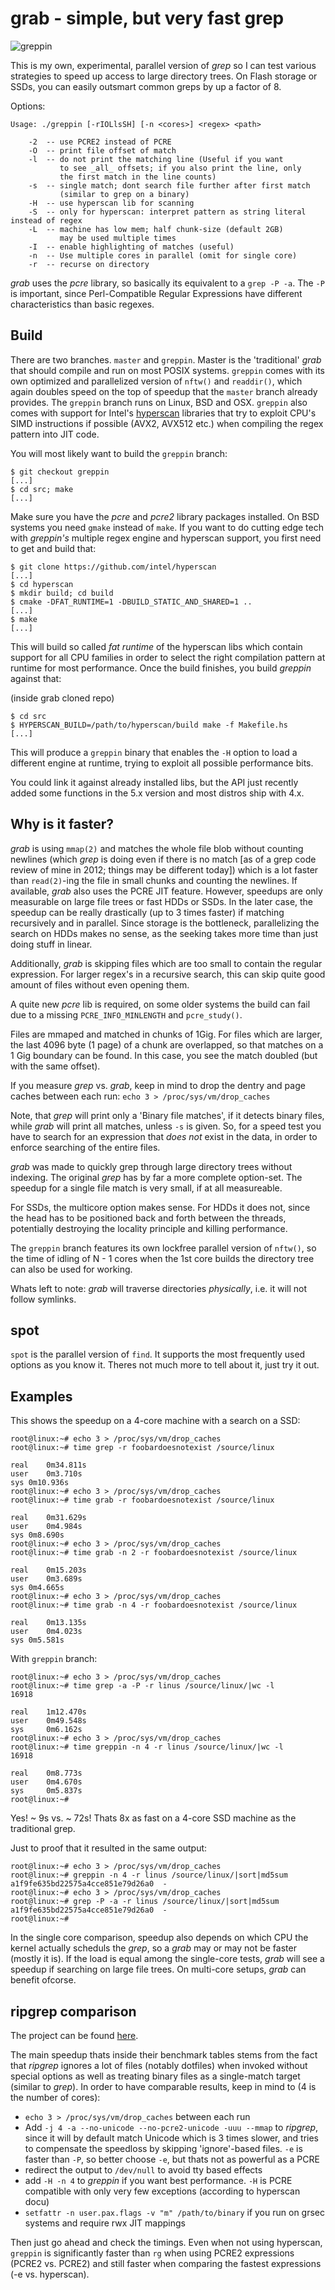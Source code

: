 grab - simple, but very fast grep
=================================


![greppin](https://github.com/stealth/grab/blob/greppin/pic/greppin.jpg)


This is my own, experimental, parallel version of _grep_ so I can test
various strategies to speed up access to large directory trees.
On Flash storage or SSDs, you can easily outsmart common greps by up
a factor of 8.

Options:

```
Usage: ./greppin [-rIOLlsSH] [-n <cores>] <regex> <path>

	-2	-- use PCRE2 instead of PCRE
	-O	-- print file offset of match
	-l	-- do not print the matching line (Useful if you want
		   to see _all_ offsets; if you also print the line, only
		   the first match in the line counts)
	-s	-- single match; dont search file further after first match
		   (similar to grep on a binary)
	-H	-- use hyperscan lib for scanning
	-S	-- only for hyperscan: interpret pattern as string literal instead of regex
	-L	-- machine has low mem; half chunk-size (default 2GB)
		   may be used multiple times
	-I	-- enable highlighting of matches (useful)
	-n	-- Use multiple cores in parallel (omit for single core)
	-r	-- recurse on directory
```


_grab_ uses the _pcre_ library, so basically its equivalent to a `grep -P -a`.
The `-P` is important, since Perl-Compatible Regular Expressions have different
characteristics than basic regexes.


Build
-----

There are two branches. `master` and `greppin`. Master is the 'traditional'
*grab* that should compile and run on most POSIX systems. `greppin` comes with
its own optimized and parallelized version of `nftw()` and `readdir()`, which
again doubles speed on the top of speedup that the `master` branch already
provides. The `greppin` branch runs on Linux, BSD and OSX. `greppin` also comes
with support for Intel's [hyperscan](https://www.hyperscan.io) libraries that try
to exploit CPU's SIMD instructions if possible (AVX2, AVX512 etc.) when compiling
the regex pattern into JIT code.

You will most likely want to build the `greppin` branch:

```
$ git checkout greppin
[...]
$ cd src; make
[...]
```

Make sure you have the *pcre* and *pcre2* library packages installed.
On BSD systems you need `gmake` instead of `make`.
If you want to do cutting edge tech with _greppin's_ multiple regex engine and hyperscan
support, you first need to get and build that:

```
$ git clone https://github.com/intel/hyperscan
[...]
$ cd hyperscan
$ mkdir build; cd build
$ cmake -DFAT_RUNTIME=1 -DBUILD_STATIC_AND_SHARED=1 ..
[...]
$ make
[...]
```

This will build so called *fat runtime* of the hyperscan libs which contain support
for all CPU families in order to select the right compilation pattern at runtime
for most performance. Once the build finishes, you build _greppin_ against that:

(inside grab cloned repo)
```
$ cd src
$ HYPERSCAN_BUILD=/path/to/hyperscan/build make -f Makefile.hs
[...]
```

This will produce a `greppin` binary that enables the `-H` option to load
a different engine at runtime, trying to exploit all possible performance bits.

You could link it against already installed libs, but the API just recently
added some functions in the 5.x version and most distros ship with 4.x.


Why is it faster?
-----------------

_grab_ is using `mmap(2)` and matches the whole file blob
without counting newlines (which _grep_ is doing even if there is no match
[as of a grep code review of mine in 2012; things may be different today])
which is a lot faster than `read(2)`-ing the file in small chunks and counting the
newlines. If available, _grab_ also uses the PCRE JIT feature.
However, speedups are only measurable on large file trees or fast HDDs or SSDs.
In the later case, the speedup can be really drastically (up to 3 times faster)
if matching recursively and in parallel. Since storage is the bottleneck,
parallelizing the search on HDDs makes no sense, as the seeking takes more time
than just doing stuff in linear.

Additionally, _grab_ is skipping files which are too small to contain the
regular expression. For larger regex's in a recursive search, this can
skip quite good amount of files without even opening them.

A quite new *pcre* lib is required, on some older systems the build can fail
due to a missing `PCRE_INFO_MINLENGTH` and `pcre_study()`.

Files are mmaped and matched in chunks of 1Gig. For files which are larger,
the last 4096 byte (1 page) of a chunk are overlapped, so that matches on a 1 Gig
boundary can be found. In this case, you see the match doubled (but with the
same offset).

If you measure _grep_ vs. _grab_, keep in mind to drop the dentry and page
caches between each run: `echo 3 > /proc/sys/vm/drop_caches`

Note, that _grep_ will print only a 'Binary file matches', if it detects binary
files, while _grab_ will print all matches, unless `-s` is given. So, for a
speed test you have to search for an expression that *does not* exist in the data,
in order to enforce searching of the entire files.

_grab_ was made to quickly grep through large directory trees without indexing.
The original _grep_ has by far a more complete option-set. The speedup
for a single file match is very small, if at all measureable.

For SSDs, the multicore option makes sense. For HDDs it does not, since
the head has to be positioned back and forth between the threads, potentially
destroying the locality principle and killing performance.

The `greppin` branch features its own lockfree parallel version of `nftw()`, so the time
of idling of N - 1 cores when the 1st core builds the directory tree can also
be used for working.

Whats left to note: _grab_ will traverse directories _physically_, i.e. it will not follow
symlinks.

spot
----

`spot` is the parallel version of `find`. It supports the most frequently used options as
you know it. Theres not much more to tell about it, just try it out.


Examples
--------

This shows the speedup on a 4-core machine with a search on a SSD:


```
root@linux:~# echo 3 > /proc/sys/vm/drop_caches
root@linux:~# time grep -r foobardoesnotexist /source/linux

real	0m34.811s
user	0m3.710s
sys	0m10.936s
root@linux:~# echo 3 > /proc/sys/vm/drop_caches
root@linux:~# time grab -r foobardoesnotexist /source/linux

real	0m31.629s
user	0m4.984s
sys	0m8.690s
root@linux:~# echo 3 > /proc/sys/vm/drop_caches
root@linux:~# time grab -n 2 -r foobardoesnotexist /source/linux

real	0m15.203s
user	0m3.689s
sys	0m4.665s
root@linux:~# echo 3 > /proc/sys/vm/drop_caches
root@linux:~# time grab -n 4 -r foobardoesnotexist /source/linux

real	0m13.135s
user	0m4.023s
sys	0m5.581s
```

With `greppin` branch:

```
root@linux:~# echo 3 > /proc/sys/vm/drop_caches
root@linux:~# time grep -a -P -r linus /source/linux/|wc -l
16918

real    1m12.470s
user    0m49.548s
sys     0m6.162s
root@linux:~# echo 3 > /proc/sys/vm/drop_caches
root@linux:~# time greppin -n 4 -r linus /source/linux/|wc -l
16918

real    0m8.773s
user    0m4.670s
sys     0m5.837s
root@linux:~#
```

Yes! ~ 9s vs. ~ 72s! Thats 8x as fast on a 4-core SSD machine as the traditional grep.

Just to proof that it resulted in the same output:

```
root@linux:~# echo 3 > /proc/sys/vm/drop_caches
root@linux:~# greppin -n 4 -r linus /source/linux/|sort|md5sum
a1f9fe635bd22575a4cce851e79d26a0  -
root@linux:~# echo 3 > /proc/sys/vm/drop_caches
root@linux:~# grep -P -a -r linus /source/linux/|sort|md5sum
a1f9fe635bd22575a4cce851e79d26a0  -
root@linux:~#
```


In the single core comparison, speedup also depends on which CPU the kernel
actually scheduls the _grep_, so a _grab_ may or may not be faster (mostly it is).
If the load is equal among the single-core tests, _grab_ will see a speedup if
searching on large file trees. On multi-core setups, _grab_ can benefit ofcorse.


ripgrep comparison
------------------

The project can be found [here](https://github.com/BurntSushi/ripgrep).

The main speedup thats inside their benchmark tables stems from the fact that _ripgrep_
ignores a lot of files (notably  dotfiles) when invoked without special options as well
as treating binary files as a single-match target (similar to _grep_). In order to have
comparable results, keep in mind to (4 is the number of cores):

* `echo 3 > /proc/sys/vm/drop_caches` between each run
* Add `-j 4 -a --no-unicode --no-pcre2-unicode -uuu --mmap` to _ripgrep_, since
  it will by default match Unicode which is 3 times slower, and tries to compensate
  the speedloss by skipping 'ignore'-based files. `-e` is faster than `-P`,
  so better choose `-e`, but thats not as powerful as a PCRE
* redirect the output to `/dev/null` to avoid tty based effects
* add `-H -n 4` to _greppin_ if you want best performance. `-H` is PCRE compatible
  with only very few exceptions (according to hyperscan docu)
* `setfattr -n user.pax.flags -v "m" /path/to/binary` if you run on grsec systems
  and require rwx JIT mappings

Then just go ahead and check the timings. Even when not using hyperscan, `greppin`
is significantly faster than `rg` when using PCRE2 expressions (PCRE2 vs. PCRE2)
and still faster when comparing the fastest expressions (-e vs. hyperscan).

